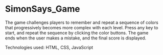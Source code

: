 # SimonSays_Game
 The game challenges players to remember and repeat a sequence of colors that progressively becomes more complex with each level. Press any key to start, and repeat the sequence by clicking the color buttons. The game ends when the user makes a mistake, and the final score is displayed.  

Technologies used: HTML, CSS, JavaScript
